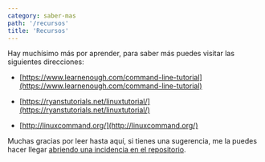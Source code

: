 ```yaml
---
category: saber-mas
path: '/recursos'
title: 'Recursos'
---
```


Hay muchísimo más por aprender, para saber más puedes visitar las siguientes direcciones:

- [https://www.learnenough.com/command-line-tutorial](https://www.learnenough.com/command-line-tutorial)

- [https://ryanstutorials.net/linuxtutorial/](https://ryanstutorials.net/linuxtutorial/)

- [http://linuxcommand.org/](http://linuxcommand.org/)

Muchas gracias por leer hasta aquí, si tienes una sugerencia, me la puedes hacer llegar [abriendo una incidencia en el repositorio](https://github.com/josem/taller-terminal-adalab/issues/new).